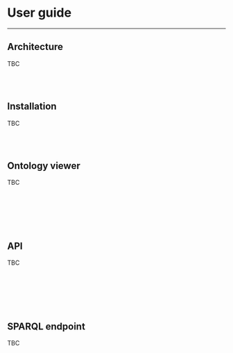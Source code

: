 # User guide 



---

## Architecture
<div align="justify">

TBC 
</div>
<br/><br/>


## Installation
<div align="justify">

TBC


<br/><br/>

</div>


## Ontology viewer
<div align="justify">
   
TBC 


<br/><br/>

</div>

  


<br/><br/>





## API
<div align="justify">
   
TBC 


<br/><br/>

</div>  


<br/><br/>





## SPARQL endpoint
<div align="justify">
   
TBC 


<br/><br/>

</div>  


<br/><br/>


